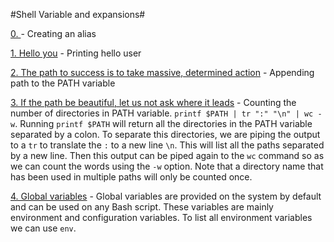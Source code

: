 #Shell Variable and expansions#

[0. <o>](./0-alias) - Creating an alias

[1. Hello you](./1-hello_you) - Printing hello user

[2. The path to success is to take massive, determined action](./2-path) - Appending path to the PATH variable

[3. If the path be beautiful, let us not ask where it leads](./3-paths) - Counting the number of directories in PATH variable. `printf $PATH | tr ":" "\n" | wc -w`. Running `printf $PATH` will return all the directories in the PATH variable separated by a colon. To separate this directories, we are piping the output to a `tr` to translate the `:` to a new line `\n`. This will list all the paths separated by a new line. Then this output can be piped again to the `wc` command so as we can count the words using the `-w` option. Note that a directory name that has been used in multiple paths will only be counted once.
 
[4. Global variables](./4-global_variables) - Global variables are provided on the system by default and can be used on any Bash script. These variables are mainly environment and configuration variables. To list all environment variables we can use `env`.
